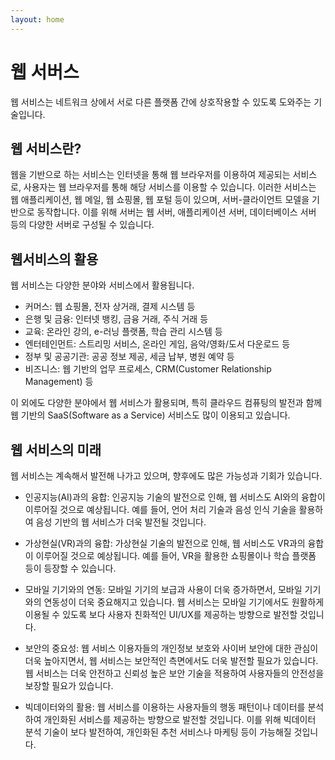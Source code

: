 ```yaml
---
layout: home
---
```


# 웹 서버스
웹 서비스는 네트워크 상에서 서로 다른 플랫폼 간에 상호작용할 수 있도록 도와주는 기술입니다.

## 웹 서비스란?
웹을 기반으로 하는 서비스는 인터넷을 통해 웹 브라우저를 이용하여 제공되는 서비스로, 사용자는 웹 브라우저를 통해 해당 서비스를 이용할 수 있습니다. 이러한 서비스는 웹 애플리케이션, 웹 메일, 웹 쇼핑몰, 웹 포털 등이 있으며, 서버-클라이언트 모델을 기반으로 동작합니다. 이를 위해 서버는 웹 서버, 애플리케이션 서버, 데이터베이스 서버 등의 다양한 서버로 구성될 수 있습니다.

## 웹서비스의 활용
웹 서비스는 다양한 분야와 서비스에서 활용됩니다.

* 커머스: 웹 쇼핑몰, 전자 상거래, 결제 시스템 등
* 은행 및 금융: 인터넷 뱅킹, 금융 거래, 주식 거래 등
* 교육: 온라인 강의, e-러닝 플랫폼, 학습 관리 시스템 등
* 엔터테인먼트: 스트리밍 서비스, 온라인 게임, 음악/영화/도서 다운로드 등
* 정부 및 공공기관: 공공 정보 제공, 세금 납부, 병원 예약 등
* 비즈니스: 웹 기반의 업무 프로세스, CRM(Customer Relationship Management) 등

이 외에도 다양한 분야에서 웹 서비스가 활용되며, 특히 클라우드 컴퓨팅의 발전과 함께 웹 기반의 SaaS(Software as a Service) 서비스도 많이 이용되고 있습니다.

## 웹 서비스의 미래
웹 서비스는 계속해서 발전해 나가고 있으며, 향후에도 많은 가능성과 기회가 있습니다.

* 인공지능(AI)과의 융합: 인공지능 기술의 발전으로 인해, 웹 서비스도 AI와의 융합이 이루어질 것으로 예상됩니다. 예를 들어, 언어 처리 기술과 음성 인식 기술을 활용하여 음성 기반의 웹 서비스가 더욱 발전될 것입니다.

* 가상현실(VR)과의 융합: 가상현실 기술의 발전으로 인해, 웹 서비스도 VR과의 융합이 이루어질 것으로 예상됩니다. 예를 들어, VR을 활용한 쇼핑몰이나 학습 플랫폼 등이 등장할 수 있습니다.

* 모바일 기기와의 연동: 모바일 기기의 보급과 사용이 더욱 증가하면서, 모바일 기기와의 연동성이 더욱 중요해지고 있습니다. 웹 서비스는 모바일 기기에서도 원활하게 이용될 수 있도록 보다 사용자 친화적인 UI/UX를 제공하는 방향으로 발전할 것입니다.

* 보안의 중요성: 웹 서비스 이용자들의 개인정보 보호와 사이버 보안에 대한 관심이 더욱 높아지면서, 웹 서비스는 보안적인 측면에서도 더욱 발전할 필요가 있습니다. 웹 서비스는 더욱 안전하고 신뢰성 높은 보안 기술을 적용하여 사용자들의 안전성을 보장할 필요가 있습니다.

* 빅데이터와의 활용: 웹 서비스를 이용하는 사용자들의 행동 패턴이나 데이터를 분석하여 개인화된 서비스를 제공하는 방향으로 발전할 것입니다. 이를 위해 빅데이터 분석 기술이 보다 발전하여, 개인화된 추천 서비스나 마케팅 등이 가능해질 것입니다.



